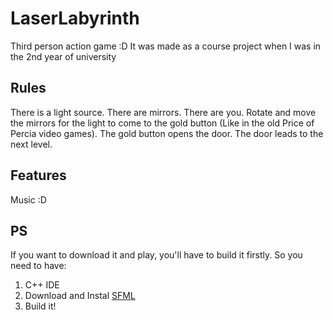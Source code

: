 # LaserLabyrinth

Third person action game :D
It was made as a course project when I was in the 2nd year of university

Rules
----------------------------
There is a light source. There are mirrors. There are you. Rotate and move the mirrors for the light to come to the gold button (Like in the old Price of Percia video games). The gold button opens the door. The door leads to the next level.

Features
----------------------------
Music :D

PS
----------------------------
If you want to download it and play, you'll have to build it firstly. So you need to have:
1. C++ IDE
2. Download and Instal [SFML](https://www.sfml-dev.org/tutorials/2.5/)
3. Build it!
